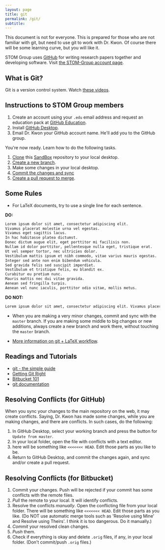 ```yaml
---
layout: page
title: git
permalink: /git/
subtitle:
---
```


This document is not for everyone. This is prepared for those who are not familiar with git, but need to use git to work with Dr. Kwon. Of course there will be some learning curve, but you will like it.

STOM Group uses [GitHub](https://github.com) for writing research papers together and developing software. Visit [the STOM-Group account page](https://github.com/STOM-Group).

## What is Git?
Git is a version control system. Watch [these videos](http://git-scm.com/videos).

## Instructions to STOM Group members
1. Create an account using your `.edu` email address and request an education pack at [GitHub Education](https://education.github.com/).
2. Install [GitHub Desktop](https://desktop.github.com).
3. Email Dr. Kwon your GitHub account name. He'll add you to the GitHub group.

You're now ready. Learn how to do the following tasks.

1. [Clone](https://help.github.com/desktop/guides/contributing/cloning-a-repository-from-github-desktop/) this [SandBox](https://github.com/STOM-Group/SandBox) repository to your local desktop.
2. [Create a new branch](https://help.github.com/desktop/guides/contributing/creating-a-branch-for-your-work/).
3. Make some changes in your local desktop.
4. [Commit the changes and sync](https://help.github.com/desktop/guides/contributing/committing-and-reviewing-changes-to-your-project/)
5. [Create a pull request to merge](https://help.github.com/desktop/guides/contributing/sending-a-pull-request/).


## Some Rules

* For LaTeX documents, try to use a single line for each sentence.

**DO:**

~~~ latex
Lorem ipsum dolor sit amet, consectetur adipiscing elit.
Vivamus placerat molestie urna vel egestas.
Vivamus eget sagittis lacus.
In hac habitasse platea dictumst.
Donec dictum augue elit, eget porttitor mi facilisis non.
Nullam id dolor porttitor, pellentesque nulla eget, tristique erat.
Ut vel semper tortor, nec ultricies dolor.
Vestibulum mattis ipsum et nibh commodo, vitae varius mauris egestas.
Integer sed ante non enim bibendum vehicula.
Sed gravida felis sed suscipit imperdiet.
Vestibulum et tristique felis, eu blandit ex.
Curabitur eu pretium nunc.
Mauris mattis nec dui vitae gravida.
Aenean sed fringilla turpis.
Aenean vel nunc iaculis, porttitor odio vitae, mollis metus.
~~~

**DO NOT:**

~~~ latex
Lorem ipsum dolor sit amet, consectetur adipiscing elit. Vivamus placerat molestie urna vel egestas. Vivamus eget sagittis lacus. In hac habitasse platea dictumst. Donec dictum augue elit, eget porttitor mi facilisis non. Nullam id dolor porttitor, pellentesque nulla eget, tristique erat. Ut vel semper tortor, nec ultricies dolor. Vestibulum mattis ipsum et nibh commodo, vitae varius mauris egestas. Integer sed ante non enim bibendum vehicula. Sed gravida felis sed suscipit imperdiet. Vestibulum et tristique felis, eu blandit ex. Curabitur eu pretium nunc. Mauris mattis nec dui vitae gravida. Aenean sed fringilla turpis. Aenean vel nunc iaculis, porttitor odio vitae, mollis metus.
~~~

* When you are making a very minor changes, commit and sync with the `master` branch. If you are making some middle to big changes or new additions, always create a new branch and work there, without touching the `master` branch.

* [More information on git + LaTeX workflow](http://stackoverflow.com/questions/6188780/git-latex-workflow).


## Readings and Tutorials
- [git - the simple guide](https://rogerdudler.github.io/git-guide/index.html)
- [Getting Git Right](https://www.atlassian.com/git/?atl_medium=AC&amp;atl_source=STPBB&amp;atl_camp=default_sub1)
- [Bitbucket 101](https://confluence.atlassian.com/display/BITBUCKET/Bitbucket+101;jsessionid=64E39ABE2046636E1312BFE274C3A56F.node1)
- [git documentation](http://www.git-scm.com/doc)


## Resolving Conflicts (for GitHub)
When you sync your changes to the main repository on the web, it may create conflicts. Saying, Dr. Kwon has made some changes, while you are making changes, and there are conflicts. In such cases, do the following:

1. In GitHub Desktop, select your working branch and press the button for `Update from master`.  
2. In your local folder, open the file with conflicts with a text editor.
3. here will be something like  `<<<<<<< HEAD`. Edit those parts as you like to be.
4. Return to GitHub Desktop, and commit the changes again, and sync and/or create a pull request.


## Resolving Conflicts (for Bitbucket)
1. Commit your changes. Push will be rejected if your commit has some conflicts with the remote files.
2. <em>Pull</em> the remote to your local. It will identify conflicts.
3. Resolve the conflicts <em>manually</em>. Open the conflicting file from your local folder. There will be something like  `<<<<<<< HEAD`. Edit those parts as you like. (Do NOT use automatic merge tools such as 'Resolve using Mine' and Resolve using Theirs'. I think it is too dangerous. Do it manually.)
4. <em>Commit</em> your resolved clean changes.
5. <em>Push</em> them.
6. Check if everything is okay and delete `.orig` files, if any, in your local folder. (Don't commit/push `.orig` files.)
